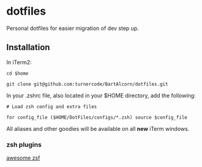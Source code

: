 # dotfiles

Personal dotfiles for easier migration of dev step up.

## Installation

In iTerm2:

`cd $home`

`git clone git@github.com:turnercode/BartAlcorn/dotfiles.git`

In your .zshrc file, also located in your \$HOME directory, add the following:

`# Load zsh config and extra files`

`for config_file ($HOME/DotFiles/configs/*.zsh) source $config_file`

All aliases and other goodies will be available on all **new** iTerm windows.

### zsh plugins
[awesome zsf](https://github.com/unixorn/awesome-zsh-plugins#plugins)

